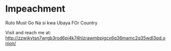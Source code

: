 # Impeachment
Ruto Must Go
Na si kwa Ubaya
FOr Country

Visit and reach me at: http://zzwikytsn7wrgb3rod6pj4k74hlzrawmbpigcx6q36mamc2q35wdl3qd.onion/
